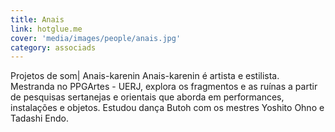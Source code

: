 ```yaml
---
title: Anais
link: hotglue.me
cover: 'media/images/people/anais.jpg'
category: associads
---
```

Projetos de som| Anais-karenin Anais-karenin é artista e estilista. Mestranda no PPGArtes - UERJ, explora os fragmentos e as ruínas a partir de pesquisas sertanejas e orientais que aborda em performances, instalações e objetos. Estudou dança Butoh com os mestres Yoshito Ohno e Tadashi Endo.
